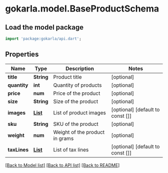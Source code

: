 # gokarla.model.BaseProductSchema

## Load the model package
```dart
import 'package:gokarla/api.dart';
```

## Properties
Name | Type | Description | Notes
------------ | ------------- | ------------- | -------------
**title** | **String** | Product title | [optional] 
**quantity** | **int** | Quantity of products | [optional] 
**price** | **num** | Price of the product | [optional] 
**size** | **String** | Size of the product | [optional] 
**images** | [**List<ProductImageSchema>**](ProductImageSchema.md) | List of product images | [optional] [default to const []]
**sku** | **String** | SKU of the product | [optional] 
**weight** | **num** | Weight of the product in grams | [optional] 
**taxLines** | [**List<TaxLineSchema>**](TaxLineSchema.md) | List of tax lines | [optional] [default to const []]

[[Back to Model list]](../README.md#documentation-for-models) [[Back to API list]](../README.md#documentation-for-api-endpoints) [[Back to README]](../README.md)


